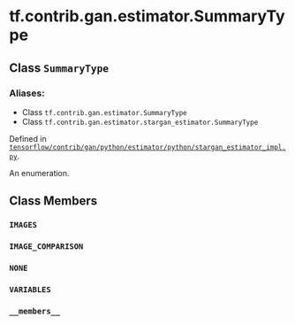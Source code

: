 <div itemscope itemtype="http://developers.google.com/ReferenceObject">
<meta itemprop="name" content="tf.contrib.gan.estimator.SummaryType" />
<meta itemprop="path" content="Stable" />
<meta itemprop="property" content="IMAGES"/>
<meta itemprop="property" content="IMAGE_COMPARISON"/>
<meta itemprop="property" content="NONE"/>
<meta itemprop="property" content="VARIABLES"/>
<meta itemprop="property" content="__members__"/>
</div>

# tf.contrib.gan.estimator.SummaryType

## Class `SummaryType`



### Aliases:

* Class `tf.contrib.gan.estimator.SummaryType`
* Class `tf.contrib.gan.estimator.stargan_estimator.SummaryType`



Defined in [`tensorflow/contrib/gan/python/estimator/python/stargan_estimator_impl.py`](https://www.tensorflow.org/code/tensorflow/contrib/gan/python/estimator/python/stargan_estimator_impl.py).

An enumeration.

## Class Members

<h3 id="IMAGES"><code>IMAGES</code></h3>

<h3 id="IMAGE_COMPARISON"><code>IMAGE_COMPARISON</code></h3>

<h3 id="NONE"><code>NONE</code></h3>

<h3 id="VARIABLES"><code>VARIABLES</code></h3>

<h3 id="__members__"><code>__members__</code></h3>

